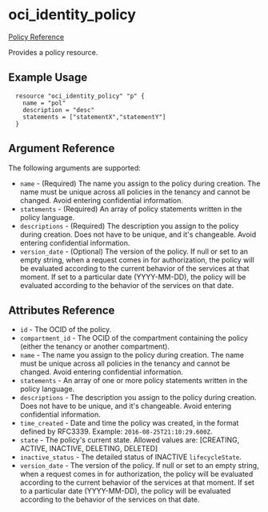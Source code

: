 # oci\_identity\_policy

[Policy Reference][1dcd808c]

  [1dcd808c]: https://docs.us-phoenix-1.oraclecloud.com/api/#/en/identity/20160918/Policy/ "PolicyReference"

Provides a policy resource.

## Example Usage

```
  resource "oci_identity_policy" "p" {
    name = "pol"
    description = "desc"
    statements = ["statementX","statementY"]
  }
```

## Argument Reference

The following arguments are supported:

* `name` - (Required) The name you assign to the policy during creation. The name must be unique across all policies in the tenancy and cannot be changed. Avoid entering confidential information.
* `statements` - (Required) An array of policy statements written in the policy language.
* `descriptions` - (Required) The description you assign to the policy during creation. Does not have to be unique, and it's changeable. Avoid entering confidential information.
* `version_date` - (Optional) The version of the policy. If null or set to an empty string, when a request comes in for authorization, the policy will be evaluated according to the current behavior of the services at that moment. If set to a particular date (YYYY-MM-DD), the policy will be evaluated according to the behavior of the services on that date.

## Attributes Reference
* `id` - The OCID of the policy.
* `compartment_id` - The OCID of the compartment containing the policy (either the tenancy or another compartment).
* `name` - The name you assign to the policy during creation. The name must be unique across all policies in the tenancy and cannot be changed. Avoid entering confidential information.
* `statements` - An array of one or more policy statements written in the policy language.
* `descriptions` - The description you assign to the policy during creation. Does not have to be unique, and it's changeable. Avoid entering confidential information.
* `time_created` - Date and time the policy was created, in the format defined by RFC3339. Example: `2016-08-25T21:10:29.600Z`.
* `state` - The policy's current state. Allowed values are: [CREATING, ACTIVE, INACTIVE, DELETING, DELETED]
* `inactive_status` - The detailed status of INACTIVE `lifecycleState`.
* `version_date` - The version of the policy. If null or set to an empty string, when a request comes in for authorization, the policy will be evaluated according to the current behavior of the services at that moment. If set to a particular date (YYYY-MM-DD), the policy will be evaluated according to the behavior of the services on that date.
